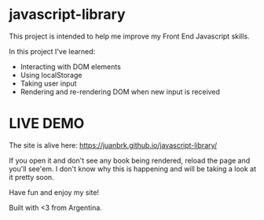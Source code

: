 # javascript-library
This project is intended to help me improve my Front End Javascript skills. 

In this project I've learned:

- Interacting with DOM elements
- Using localStorage
- Taking user input
- Rendering and re-rendering DOM when new input is received

# LIVE DEMO

The site is alive here: https://juanbrk.github.io/javascript-library/

If you open it and don't see any book being rendered, reload the page and you'll see'em. I don't know why this is happening and will be taking a look at it pretty soon. 

Have fun and enjoy my site!

Built with <3 from Argentina. 
